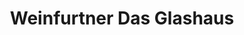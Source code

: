 ---
title: "Weinfurtner Das Glashaus"
url: /bad-griesbach-i-rottal/weinfurtner-das-glashaus/
shop: Eisenwaren
---